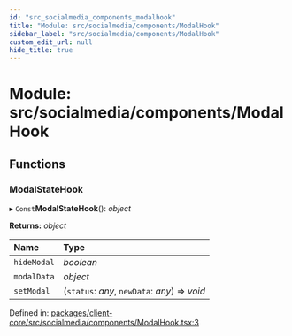 ```yaml
---
id: "src_socialmedia_components_modalhook"
title: "Module: src/socialmedia/components/ModalHook"
sidebar_label: "src/socialmedia/components/ModalHook"
custom_edit_url: null
hide_title: true
---
```


# Module: src/socialmedia/components/ModalHook

## Functions

### ModalStateHook

▸ `Const`**ModalStateHook**(): *object*

**Returns:** *object*

Name | Type |
:------ | :------ |
`hideModal` | *boolean* |
`modalData` | *object* |
`setModal` | (`status`: *any*, `newData`: *any*) => *void* |

Defined in: [packages/client-core/src/socialmedia/components/ModalHook.tsx:3](https://github.com/xr3ngine/xr3ngine/blob/a16a45d7e/packages/client-core/src/socialmedia/components/ModalHook.tsx#L3)
